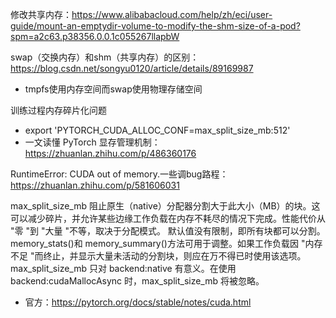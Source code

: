 



修改共享内存：https://www.alibabacloud.com/help/zh/eci/user-guide/mount-an-emptydir-volume-to-modify-the-shm-size-of-a-pod?spm=a2c63.p38356.0.0.1c055267llapbW

swap（交换内存）和shm（共享内存）的区别：https://blog.csdn.net/songyu0120/article/details/89169987

- tmpfs使用内存空间而swap使用物理存储空间


训练过程内存碎片化问题

- export 'PYTORCH_CUDA_ALLOC_CONF=max_split_size_mb:512'
- 一文读懂 PyTorch 显存管理机制：https://zhuanlan.zhihu.com/p/486360176


RuntimeError: CUDA out of memory.一些调bug路程：https://zhuanlan.zhihu.com/p/581606031



max_split_size_mb 阻止原生（native）分配器分割大于此大小（MB）的块。这可以减少碎片，并允许某些边缘工作负载在内存不耗尽的情况下完成。性能代价从 "零 "到 "大量 "不等，取决于分配模式。
默认值没有限制，即所有块都可以分割。memory_stats()和 memory_summary()方法可用于调整。如果工作负载因 "内存不足 "而终止，并显示大量未活动的分割块，则应在万不得已时使用该选项。 max_split_size_mb 只对 backend:native 有意义。在使用 backend:cudaMallocAsync 时，max_split_size_mb 将被忽略。

- 官方：https://pytorch.org/docs/stable/notes/cuda.html
